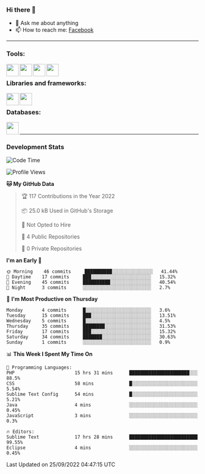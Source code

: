 ### Hi there 👋

<!-- - 🔭 I’m currently working on [huyviet] -->
- 💬 Ask me about anything
- 📫 How to reach me: [Facebook]
<!-- - ⚡ Fun fact: abc -->

---

### Tools:
<img align='left' height="32" width="32" src="https://cdn.jsdelivr.net/npm/simple-icons@4.8.0/icons/phpstorm.svg" />
<img align='left' height="32" width="32" src="https://cdn.jsdelivr.net/npm/simple-icons@4.8.0/icons/sublimetext.svg" />
<img align='left' height="32" width="32" src="https://cdn.jsdelivr.net/npm/simple-icons@4.8.0/icons/laragon.svg" />
<img align='left' height="32" width="32" src="https://cdn.jsdelivr.net/npm/simple-icons@4.8.0/icons/xampp.svg" />
<br>

### Libraries and frameworks:
<img align='left' height="32" width="32" src="https://cdn.jsdelivr.net/npm/simple-icons@4.8.0/icons/laravel.svg" />
<img align='left' height="32" width="32" src="https://cdn.jsdelivr.net/npm/simple-icons@4.8.0/icons/jquery.svg" />
<br>

### Databases:
<img align='left' height="32" width="32" src="https://cdn.jsdelivr.net/npm/simple-icons@4.8.0/icons/mysql.svg" />
<br>

---
### Development Stats
<!--START_SECTION:waka-->
![Code Time](http://img.shields.io/badge/Code%20Time-126%20hrs%2032%20mins-blue)

![Profile Views](http://img.shields.io/badge/Profile%20Views-1-blue)

**🐱 My GitHub Data** 

> 🏆 117 Contributions in the Year 2022
 > 
> 📦 25.0 kB Used in GitHub's Storage 
 > 
> 🚫 Not Opted to Hire
 > 
> 📜 4 Public Repositories 
 > 
> 🔑 0 Private Repositories  
 > 
**I'm an Early 🐤** 

```text
🌞 Morning    46 commits     ██████████░░░░░░░░░░░░░░░   41.44% 
🌆 Daytime    17 commits     ███░░░░░░░░░░░░░░░░░░░░░░   15.32% 
🌃 Evening    45 commits     ██████████░░░░░░░░░░░░░░░   40.54% 
🌙 Night      3 commits      ░░░░░░░░░░░░░░░░░░░░░░░░░   2.7%

```
📅 **I'm Most Productive on Thursday** 

```text
Monday       4 commits      █░░░░░░░░░░░░░░░░░░░░░░░░   3.6% 
Tuesday      15 commits     ███░░░░░░░░░░░░░░░░░░░░░░   13.51% 
Wednesday    5 commits      █░░░░░░░░░░░░░░░░░░░░░░░░   4.5% 
Thursday     35 commits     ████████░░░░░░░░░░░░░░░░░   31.53% 
Friday       17 commits     ███░░░░░░░░░░░░░░░░░░░░░░   15.32% 
Saturday     34 commits     ███████░░░░░░░░░░░░░░░░░░   30.63% 
Sunday       1 commits      ░░░░░░░░░░░░░░░░░░░░░░░░░   0.9%

```


📊 **This Week I Spent My Time On** 

```text
💬 Programming Languages: 
PHP                      15 hrs 31 mins      ██████████████████████░░░   88.5% 
CSS                      58 mins             █░░░░░░░░░░░░░░░░░░░░░░░░   5.54% 
Sublime Text Config      54 mins             █░░░░░░░░░░░░░░░░░░░░░░░░   5.21% 
Java                     4 mins              ░░░░░░░░░░░░░░░░░░░░░░░░░   0.45% 
JavaScript               3 mins              ░░░░░░░░░░░░░░░░░░░░░░░░░   0.3%

🔥 Editors: 
Sublime Text             17 hrs 28 mins      █████████████████████████   99.55% 
Eclipse                  4 mins              ░░░░░░░░░░░░░░░░░░░░░░░░░   0.45%

```


 Last Updated on 25/09/2022 04:47:15 UTC
<!--END_SECTION:waka-->

[huyviet]: https://huyviet.vn/
[Facebook]: https://www.facebook.com/profile.php?id=100075294702642
